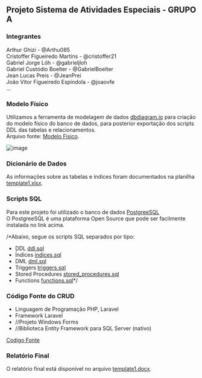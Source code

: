 ## Projeto Sistema de Atividades Especiais - GRUPO A

### Integrantes
Arthur Ghizi - @Arthu085<br>
Cristoffer Figueiredo Martins - @cristoffer21<br>
Gabriel Jorge Lóh - @gabrieljloh<br>
Gabriel Custódio Boelter - @GabrielBoelter<br>
Jean Lucas Preis - @JeanPrei<br>
João Vitor Figueiredo Espindola - @joaovfe<br>
...

### Modelo Físico
Utilizamos a ferramenta de modelagem de dados [dbdiagram.io](https://dbdiagram.io/) para criação do modelo físico do banco de dados, para posterior exportação dos scripts DDL das tabelas e relacionamentos.<br>
Arquivo fonte: [Modelo Fisico](https://dbdiagram.io/d/6561325e3be1495787b1c71a).<br>

![image](https://github.com/jlsilva01/projeto_final_bd2_satc_2023/assets/484662/1fefa9fd-868c-4209-8cc5-d32cd73fa46d)
  
### Dicionário de Dados
As informações sobre as tabelas e índices foram documentados na planilha [template1.xlsx](dicionario_dados/template1.xlsx).

### Scripts SQL
Para este projeto foi utilizado o banco de dados [PostgreeSQL](https://www.postgresql.org/download/) <br>
O PostgreeSQL é uma plataforma Open Source que pode ser facilmente instalada no link acima.

/*Abaixo, segue os scripts SQL separados por tipo:
+ DDL [ddl.sql](scripts_sql/ddl.sql)
+ Índices [indices.sql](scripts_sql/indices.sql)
+ DML [dml.sql](scripts_sql/dml.sql)
+ Triggers [triggers.sql](scripts_sql/triggers.sql)
+ Stored Procedures [stored_procedures.sql](scripts_sql/stored_procedures.sql)
+ Functions [functions.sql](scripts_sql/functions.sql)*/

### Código Fonte do CRUD
- Linguagem de Programação PHP, Laravel<br>
- Framework Laravel
- //Projeto Windows Forms
- //Biblioteca Entity Framework para SQL Server (nativo)

[Codigo Fonte](fonte/)

### Relatório Final
O relatório final está disponível no arquivo [template1.docx](relatorio/template1.docx).
